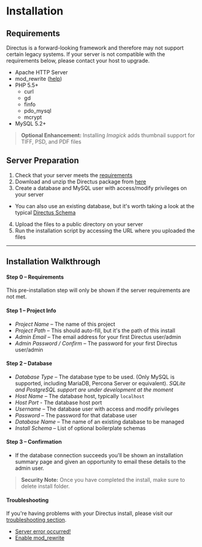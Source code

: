# Installation

## Requirements
Directus is a forward-looking framework and therefore may not support certain legacy systems. If your server is not compatible with the requirements below, please contact your host to upgrade.

* Apache HTTP Server
* mod_rewrite ([help](/05-troubleshooting/01-faq.md))
* PHP 5.5+
  * curl
  * gd
  * finfo
  * pdo_mysql
  * mcrypt
* MySQL 5.2+

> **Optional Enhancement:** Installing *Imagick* adds thumbnail support for TIFF, PSD, and PDF files

## Server Preparation
1. Check that your server meets the [requirements](/01-getting-started/02-requirements.md)
2. Download and unzip the Directus package from [here](https://github.com/directus/directus/tree/build)
3. Create a database and MySQL user with access/modify privileges on your server
  * You can also use an existing database, but it's worth taking a look at the typical [Directus Schema](/04-developer/06-schema-guide.md)
4. Upload the files to a public directory on your server
5. Run the installation script by accessing the URL where you uploaded the files

----------

## Installation Walkthrough

#### Step 0 – Requirements
This pre-installation step will only be shown if the server requirements are not met.

#### Step 1 – Project Info
* _Project Name_ – The name of this project
* _Project Path_ – This should auto-fill, but it's the path of this install
* _Admin Email_ – The email address for your first Directus user/admin
* _Admin Password / Confirm_ – The password for your first Directus user/admin

#### Step 2 – Database
* _Database Type_ – The database type to be used. (Only MySQL is supported, including MariaDB, Percona Server or equivalent). _SQLite and PostgreSQL support are under development at the moment_
* _Host Name_ – The database host, typically `localhost`
* _Host Port_ - The database host port
* _Username_ – The database user with access and modify privileges
* _Password_ – The password for that database user
* _Database Name_ – The name of an existing database to be managed
* _Install Schema_ – List of optional boilerplate schemas

#### Step 3 – Confirmation
* If the database connection succeeds you'll be shown an installation summary page and given an opportunity to email these details to the admin user.

> **Security Note:** Once you have completed the install, make sure to delete install folder.

#### Troubleshooting
If you're having problems with your Directus install, please visit our [troubleshooting section](/05-troubleshooting).

* [Server error occurred!](#)
* [Enable mod_rewrite](/05-troubleshooting)
